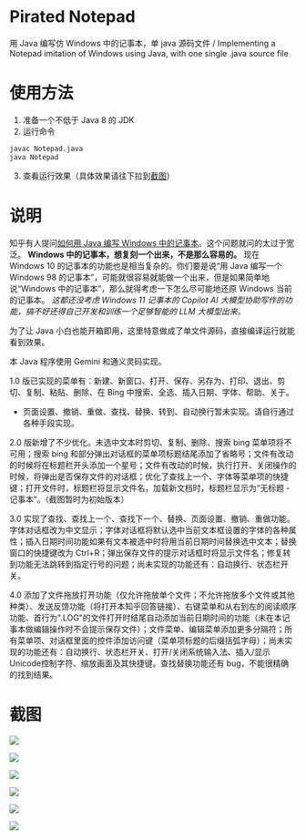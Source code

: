 # Pirated Notepad
用 Java 编写仿 Windows 中的记事本，单 java 源码文件 / Implementing a Notepad imitation of Windows using Java, with one single .java source file

# 使用方法
1. 准备一个不低于 Java 8 的 JDK
2. 运行命令
```bash
javac Notepad.java
java Notepad
```

3. 查看运行效果（具体效果请往下拉到[截图](#截图)）

# 说明

知乎有人提问[如何用 Java 编写 Windows 中的记事本](https://www.zhihu.com/question/659364217/answer/3540757546)。这个问题就问的太过于宽泛。 **Windows 中的记事本，想复刻一个出来，不是那么容易的。** 现在 Windows 10 的记事本的功能也是相当复杂的。你们要是说“用 Java 编写一个 Windows 98 的记事本”，可能就很容易就能做一个出来，但是如果简单地说“Windows 中的记事本”，那么就得考虑一下怎么尽可能地还原 Windows 当前的记事本。 *这都还没考虑 Windows 11 记事本的 Copilot AI 大模型协助写作的功能，搞不好还得自己开发和训练一个足够智能的 LLM 大模型出来。*

为了让 Java 小白也能开箱即用，这里特意做成了单文件源码，直接编译运行就能看到效果。

本 Java 程序使用 Gemini 和通义灵码实现。

1.0 版已实现的菜单有：新建、新窗口、打开、保存、另存为、打印、退出、剪切、复制、粘贴、删除、在 Bing 中搜索、全选、插入日期、字体、帮助、关于。

* 页面设置、撤销、重做、查找、替换、转到、自动换行暂未实现。请自行通过各种手段实现。

2.0 版新增了不少优化。未选中文本时剪切、复制、删除、搜索 bing 菜单项将不可用；搜索 bing 和部分弹出对话框的菜单项标题结尾添加了省略号；文件有改动的时候将在标题栏开头添加一个星号；文件有改动的时候，执行打开、关闭操作的时候，将弹出是否保存文件的对话框；优化了查找上一个、字体等菜单项的快捷键；打开文件时，标题栏将显示文件名，加载新文档时，标题栏显示为“无标题 - 记事本”。（截图暂时为初始版本）

3.0 实现了查找、查找上一个、查找下一个、替换、页面设置、撤销、重做功能。字体对话框改为中文显示；字体对话框将默认选中当前文本框设置的字体的各种属性；插入日期时间功能如果有文本被选中时将用当前日期时间替换选中文本；替换窗口的快捷键改为 Ctrl+R；弹出保存文件的提示对话框时将显示文件名；修复转到功能无法跳转到指定行号的问题；尚未实现的功能还有：自动换行、状态栏开关。

4.0 添加了文件拖放打开功能（仅允许拖放单个文件；不允许拖放多个文件或其他种类）、发送反馈功能（将打开本知乎回答链接）、右键菜单和从右到左的阅读顺序功能、首行为".LOG"的文件打开时结尾自动添加当前日期时间的功能（未在本记事本做编辑操作时不会提示保存文件）；文件菜单、编辑菜单添加更多分隔符；所有菜单项、对话框里面的控件添加访问键（菜单项标题的后缀括弧字母）；尚未实现的功能还有：自动换行、状态栏开关、打开/关闭系统输入法、插入/显示Unicode控制字符、缩放画面及其快捷键。查找替换功能还有 bug，不能很精确的找到结果。

# 截图

![](https://pica.zhimg.com/v2-3fb5ee85e53a247eddd419dccd5f79b7_r.png)

![](https://picx.zhimg.com/v2-d72c9ce4abe00f7e70932b41e816da6c_r.png)

![](https://picx.zhimg.com/v2-6b2fe6fde9700da409e58908574f0435_r.png)

![](https://picx.zhimg.com/v2-096bdfe4eed765c98c8172324d124acc_r.png)

![](https://picx.zhimg.com/v2-08117edeac21ca02dd566d94b8e6e666_r.png)

![](https://pica.zhimg.com/v2-7c035c10abc569b30d61368d78cd2981_r.png)
